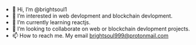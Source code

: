 - 👋 Hi, I’m @brightsoul1
- 👀 I’m interested in web devlopment and blockchain devlopment.
- 🌱 I’m currently learning reactjs.
- 💞️ I’m looking to collaborate on web or blockchain devlopment projects. 
- 📫 How to reach me. My email brightsoul999@protonmail.com

<!---
brightsoul1/brightsoul1 is a ✨ special ✨ repository because its `README.md` (this file) appears on your GitHub profile.
You can click the Preview link to take a look at your changes.
--->
